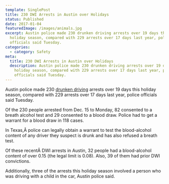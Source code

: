 ```yaml
---
template: SinglePost
title: 230 DWI Arrests in Austin over Holidays
status: Published
date: 2017-01-04
featuredImage: /images/animals.jpg
excerpt: Austin police made 230 drunken driving arrests over 19 days this
  holiday season, compared with 229 arrests over 17 days last year, police
  officials said Tuesday.
categories:
  - category: Safety
meta:
  title: 230 DWI Arrests in Austin over Holidays
  description: Austin police made 230 drunken driving arrests over 19 days this
    holiday season, compared with 229 arrests over 17 days last year, police
    officials said Tuesday.
---
```

<!--StartFragment-->

Austin police made 230 [drunken driving](https://www.austinaccidentlawyer.com/blog/avoiding-drunk-driver-accidents/) arrests over 19 days this holiday season, compared with 229 arrests over 17 days last year, police officials said Tuesday.

Of the 230 people arrested from Dec. 15 to Monday, 82 consented to a breath alcohol test and 29 consented to a blood draw. Police had to get a warrant for a blood draw in 118 cases.

In Texas,Â police can legally obtain a warrant to test the blood-alcohol content of any driver they suspect is drunk and has also refused a breath test.

Of these recentÂ DWI arrests in Austin, 32 people had a blood-alcohol content of over 0.15 (the legal limit is 0.08). Also, 39 of them had prior DWI convictions.

Additionally, three of the arrests this holiday season involved a person who was driving with a child in the car, Austin police said.

<!--EndFragment-->